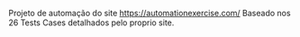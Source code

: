 Projeto de automação do site https://automationexercise.com/
Baseado nos 26 Tests Cases detalhados pelo proprio site.